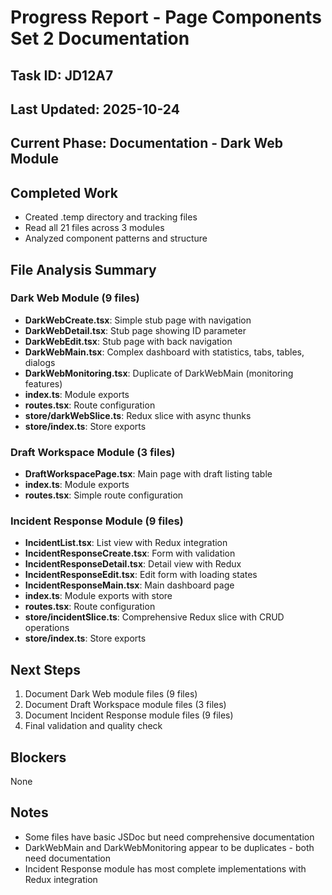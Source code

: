 # Progress Report - Page Components Set 2 Documentation

## Task ID: JD12A7
## Last Updated: 2025-10-24

## Current Phase: Documentation - Dark Web Module

## Completed Work
- Created .temp directory and tracking files
- Read all 21 files across 3 modules
- Analyzed component patterns and structure

## File Analysis Summary

### Dark Web Module (9 files)
- **DarkWebCreate.tsx**: Simple stub page with navigation
- **DarkWebDetail.tsx**: Stub page showing ID parameter
- **DarkWebEdit.tsx**: Stub page with back navigation
- **DarkWebMain.tsx**: Complex dashboard with statistics, tabs, tables, dialogs
- **DarkWebMonitoring.tsx**: Duplicate of DarkWebMain (monitoring features)
- **index.ts**: Module exports
- **routes.tsx**: Route configuration
- **store/darkWebSlice.ts**: Redux slice with async thunks
- **store/index.ts**: Store exports

### Draft Workspace Module (3 files)
- **DraftWorkspacePage.tsx**: Main page with draft listing table
- **index.ts**: Module exports
- **routes.tsx**: Simple route configuration

### Incident Response Module (9 files)
- **IncidentList.tsx**: List view with Redux integration
- **IncidentResponseCreate.tsx**: Form with validation
- **IncidentResponseDetail.tsx**: Detail view with Redux
- **IncidentResponseEdit.tsx**: Edit form with loading states
- **IncidentResponseMain.tsx**: Main dashboard page
- **index.ts**: Module exports with store
- **routes.tsx**: Route configuration
- **store/incidentSlice.ts**: Comprehensive Redux slice with CRUD operations
- **store/index.ts**: Store exports

## Next Steps
1. Document Dark Web module files (9 files)
2. Document Draft Workspace module files (3 files)
3. Document Incident Response module files (9 files)
4. Final validation and quality check

## Blockers
None

## Notes
- Some files have basic JSDoc but need comprehensive documentation
- DarkWebMain and DarkWebMonitoring appear to be duplicates - both need documentation
- Incident Response module has most complete implementations with Redux integration
